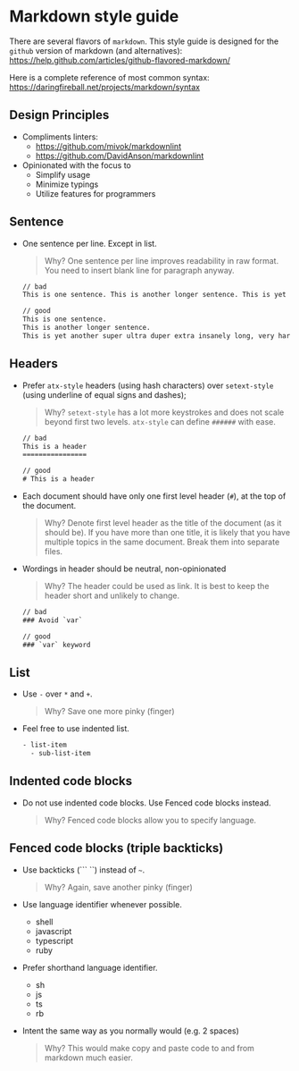 # Markdown style guide

There are several flavors of `markdown`.
This style guide is designed for the `github` version of markdown (and alternatives):
<https://help.github.com/articles/github-flavored-markdown/>

Here is a complete reference of most common syntax:
<https://daringfireball.net/projects/markdown/syntax>

## Design Principles

- Compliments linters:
  - <https://github.com/mivok/markdownlint>
  - <https://github.com/DavidAnson/markdownlint>
- Opinionated with the focus to
  - Simplify usage
  - Minimize typings
  - Utilize features for programmers

## Sentence

- One sentence per line. Except in list.

  > Why? One sentence per line improves readability in raw format.
  > You need to insert blank line for paragraph anyway.

  ```txt
  // bad
  This is one sentence. This is another longer sentence. This is yet another super ultra duper extra insanely long, very hard to read, very dense, contains many many information, very likely a run-on, very much like what an attorney will write, and probably will be wrapped by the editor sentence.

  // good
  This is one sentence.
  This is another longer sentence.
  This is yet another super ultra duper extra insanely long, very hard to read, very dense, contains many many information, very likely a run-on, very much like what an attorney will write, and probably will be wrapped by the editor sentence.
  ```

## Headers

- Prefer `atx-style` headers (using hash characters) over `setext-style` (using underline of equal signs and dashes);

  > Why? `setext-style` has a lot more keystrokes and does not scale beyond first two levels.
  > `atx-style` can define `######` with ease.

  ```txt
  // bad
  This is a header
  ================

  // good
  # This is a header
  ```

- Each document should have only one first level header (`#`), at the top of the document.

  > Why? Denote first level header as the title of the document (as it should be).
  > If you have more than one title, it is likely that you have multiple topics in the same document.
  > Break them into separate files.

- Wordings in header should be neutral, non-opinionated

  > Why? The header could be used as link.
  > It is best to keep the header short and unlikely to change.

  ```txt
  // bad
  ### Avoid `var`

  // good
  ### `var` keyword
  ```

## List

- Use `-` over `*` and `+`.

  > Why? Save one more pinky (finger)

- Feel free to use indented list.

  ```txt
  - list-item
    - sub-list-item
  ```

## Indented code blocks

- Do not use indented code blocks. Use Fenced code blocks instead.

  > Why? Fenced code blocks allow you to specify language.

## Fenced code blocks (triple backticks)

- Use backticks (``` ``) instead of `~`.

  > Why? Again, save another pinky (finger)

- Use language identifier whenever possible.
  - shell
  - javascript
  - typescript
  - ruby
- Prefer shorthand language identifier.
  - sh
  - js
  - ts
  - rb
- Intent the same way as you normally would (e.g. 2 spaces)

  > Why? This would make copy and paste code to and from markdown much easier.
